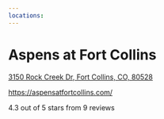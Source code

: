 ```yaml
---
locations: 
---
```

# Aspens at Fort Collins

[3150 Rock Creek Dr, Fort Collins, CO, 80528](geo:40.51620702040816,-105.0176898367347)

https://aspensatfortcollins.com/

4.3 out of 5 stars from 9 reviews